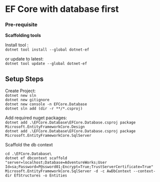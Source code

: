 # EF Core with database first 

### Pre-requisite

**Scaffolding tools**

Install tool :    
`dotnet tool install --global dotnet-ef`  

or update to latest:    
`dotnet tool update --global dotnet-ef`


## Setup Steps

Create Project:   
`dotnet new sln`   
`dotnet new gitignore`    
`dotnet new console -n EFCore.Database`   
`dotnet sln add (dir -r **/*.csproj)`    

Add required nuget packages:   
`dotnet add .\EFCore.Database\EFCore.Database.csproj package Microsoft.EntityFrameworkCore.Design`    
`dotnet add .\EFCore.Database\EFCore.Database.csproj package Microsoft.EntityFrameworkCore.SqlServer`   

Scaffold the db context

`cd .\EFCore.Database\`   
`dotnet ef dbcontext scaffold "server=localhost;Database=AdventureWorks;User Id=sa;Password=P@ssword01;Encrypt=True;TrustServerCertificate=True" Microsoft.EntityFrameworkCore.SqlServer -d -c AwDbContext --context-dir EfStructures -o Entities`

